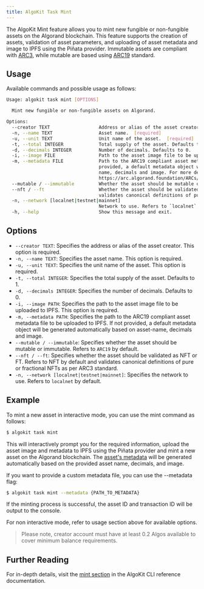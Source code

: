 ```yaml
---
title: AlgoKit Task Mint
---
```


The AlgoKit Mint feature allows you to mint new fungible or non-fungible assets on the Algorand blockchain. This feature supports the creation of assets, validation of asset parameters, and uploading of asset metadata and image to IPFS using the Piñata provider. Immutable assets are compliant with [ARC3](https://arc.algorand.foundation/ARCs/arc-0003), while mutable are based using [ARC19](https://arc.algorand.foundation/ARCs/arc-0019) standard.

## Usage

Available commands and possible usage as follows:

```bash
Usage: algokit task mint [OPTIONS]

  Mint new fungible or non-fungible assets on Algorand.

Options:
  --creator TEXT                  Address or alias of the asset creator.  [required]
  -n, --name TEXT                 Asset name.  [required]
  -u, --unit TEXT                 Unit name of the asset.  [required]
  -t, --total INTEGER             Total supply of the asset. Defaults to 1.
  -d, --decimals INTEGER          Number of decimals. Defaults to 0.
  -i, --image FILE                Path to the asset image file to be uploaded to IPFS.  [required]
  -m, --metadata FILE             Path to the ARC19 compliant asset metadata file to be uploaded to IPFS. If not
                                  provided, a default metadata object will be generated automatically based on asset-
                                  name, decimals and image. For more details refer to
                                  https://arc.algorand.foundation/ARCs/arc-0003#json-metadata-file-schema.
  --mutable / --immutable         Whether the asset should be mutable or immutable. Refers to `ARC19` by default.
  --nft / --ft                    Whether the asset should be validated as NFT or FT. Refers to NFT by default and
                                  validates canonical definitions of pure or fractional NFTs as per ARC3 standard.
  -n, --network [localnet|testnet|mainnet]
                                  Network to use. Refers to `localnet` by default.
  -h, --help                      Show this message and exit.
```

## Options

- `--creator TEXT`: Specifies the address or alias of the asset creator. This option is required.
- `-n, --name TEXT`: Specifies the asset name. This option is required.
- `-u, --unit TEXT`: Specifies the unit name of the asset. This option is required.
- `-t, --total INTEGER`: Specifies the total supply of the asset. Defaults to 1.
- `-d, --decimals INTEGER`: Specifies the number of decimals. Defaults to 0.
- `-i, --image PATH`: Specifies the path to the asset image file to be uploaded to IPFS. This option is required.
- `-m, --metadata PATH`: Specifies the path to the ARC19 compliant asset metadata file to be uploaded to IPFS. If not provided, a default metadata object will be generated automatically based on asset-name, decimals and image.
- `--mutable / --immutable`: Specifies whether the asset should be mutable or immutable. Refers to `ARC19` by default.
- `--nft / --ft`: Specifies whether the asset should be validated as NFT or FT. Refers to NFT by default and validates canonical definitions of pure or fractional NFTs as per ARC3 standard.
- `-n, --network [localnet|testnet|mainnet]`: Specifies the network to use. Refers to `localnet` by default.

## Example

To mint a new asset in interactive mode, you can use the mint command as follows:

```bash
$ algokit task mint
```

This will interactively prompt you for the required information, upload the asset image and metadata to IPFS using the Piñata provider and mint a new asset on the Algorand blockchain. The [asset's metadata](https://arc.algorand.foundation/ARCs/arc-0003#json-metadata-file-schema) will be generated automatically based on the provided asset name, decimals, and image.

If you want to provide a custom metadata file, you can use the --metadata flag:

```bash
$ algokit task mint --metadata {PATH_TO_METADATA}
```

If the minting process is successful, the asset ID and transaction ID will be output to the console.

For non interactive mode, refer to usage section above for available options.

> Please note, creator account must have at least 0.2 Algos available to cover minimum balance requirements.

## Further Reading

For in-depth details, visit the [mint section](/reference/algokit-cli/#mint) in the AlgoKit CLI reference documentation.
